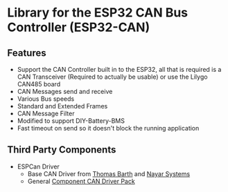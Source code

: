 # Library for the ESP32 CAN Bus Controller (ESP32-CAN)

## Features

* Support the CAN Controller built in to the ESP32, all that is required is a CAN Transceiver (Required to actually be usable) or use the Lilygo CAN485 board
* CAN Messages send and receive 
* Various Bus speeds
* Standard and Extended Frames
* CAN Message Filter
* Modified to support DIY-Battery-BMS
* Fast timeout on send so it doesn't block the running application


## Third Party Components

- ESPCan Driver 
  - Base CAN Driver from [Thomas Barth](https://github.com/ThomasBarth/ESP32-CAN-Driver) and [Nayar Systems](https://github.com/nayarsystems/ESP32-CAN-Driver)
  - General [Component CAN Driver Pack](https://github.com/ESP32DE/ESP32-CAN-Driver/tree/Component_CAN_Driver_Pack)
